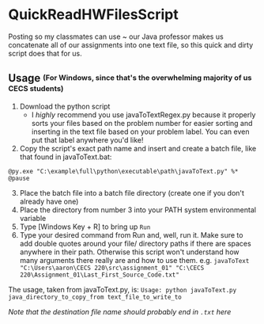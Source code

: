# QuickReadHWFilesScript
Posting so my classmates can use ~ our Java professor makes us concatenate all of our assignments into one text file, so this quick and dirty script does that for us.
## Usage <sup><sub>(For Windows, since that's the overwhelming majority of us CECS students)<sub><sup>

1. Download the python script  
    - I <em>highly</em> recommend you use javaToTextRegex.py because it properly sorts your files based on the problem number for easier sorting and inserting in the text file based on your problem label. You can even put that label anywhere you'd like!
2. Copy the script's exact path name and insert and create a batch file, like that found in javaToText.bat: 
```
@py.exe "C:\example\full\python\executable\path\javaToText.py" %*
@pause
```
3. Place the batch file into a batch file directory (create one if you don't already have one)
4. Place the directory from number 3 into your PATH system environmental variable
5. Type [Windows Key + R] to bring up `Run`
6. Type your desired command from Run and, well, run it. Make sure to add double quotes around your file/ directory paths if there are spaces anywhere in their path. Otherwise this script won't understand how many arguments there really are and how to use them.
e.g. `javaToText "C:\Users\aaron\CECS 220\src\assignment_01" "C:\CECS 220\Assignment_01\Last_First_Source_Code.txt"` 

The usage, taken from javaToText.py, is:
`Usage: python javaToText.py java_directory_to_copy_from text_file_to_write_to`

<em>Note that the destination file name should probably end in `.txt` here</em>
